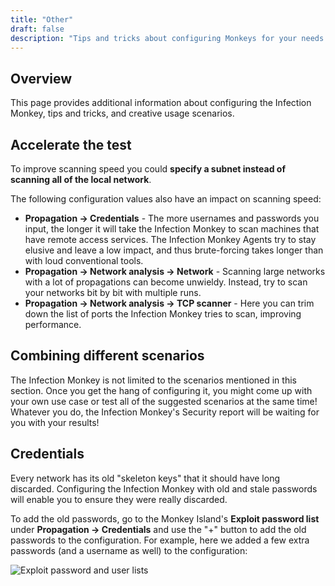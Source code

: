 ```yaml
---
title: "Other"
draft: false
description: "Tips and tricks about configuring Monkeys for your needs."
---
```


## Overview
This page provides additional information about configuring the Infection
Monkey, tips and tricks, and creative usage scenarios.

## Accelerate the test

To improve scanning speed you could **specify a subnet instead of scanning all
of the local network**.

The following configuration values also have an impact on scanning speed:
- **Propagation -> Credentials** - The more usernames and passwords you input,
  the longer it will take the Infection Monkey to scan machines that have
  remote access services. The Infection Monkey Agents try to stay elusive and
  leave a low impact, and thus brute-forcing takes longer than with loud
  conventional tools.
- **Propagation -> Network analysis -> Network** - Scanning large networks with
  a lot of propagations can become unwieldy. Instead, try to scan your networks
  bit by bit with multiple runs.
- **Propagation -> Network analysis -> TCP scanner** - Here you can trim down
  the list of ports the Infection Monkey tries to scan, improving performance.

## Combining different scenarios

The Infection Monkey is not limited to the scenarios mentioned in this section.
Once you get the hang of configuring it, you might come up with your own use
case or test all of the suggested scenarios at the same time! Whatever you do,
the Infection Monkey's Security report will be waiting for you with your
results!

## Credentials

Every network has its old "skeleton keys" that it should have long discarded.
Configuring the Infection Monkey with old and stale passwords will enable you
to ensure they were really discarded.

To add the old passwords, go to the Monkey Island's **Exploit password list**
under **Propagation -> Credentials** and use the "+" button to add the old
passwords to the configuration. For example, here we added a few extra
passwords (and a username as well) to the configuration:

![Exploit password and user lists](/images/island/configuration-page/credentials-configuration.png "Exploit password and user lists")
